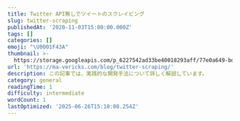 ```yaml
---
title: Twitter API無しでツイートのスクレイピング
slug: twitter-scraping
publishedAt: '2020-11-03T15:00:00.000Z'
tags: []
categories: []
emoji: "\U0001F43A"
thumbnail: >-
  https://storage.googleapis.com/p_6227542ad33be40018293aff/77e0a649-bd4b-4550-b560-70b53e3c52b6/twitter-scraping.png
url: 'https://ma-vericks.com/blog/twitter-scraping/'
description: この記事では、実践的な開発手法について詳しく解説しています。
category: general
readingTime: 1
difficulty: intermediate
wordCount: 1
lastOptimized: '2025-06-26T15:10:08.254Z'
---
```


